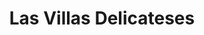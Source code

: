 ---
title: "Las Villas Delicateses"
url: /ciudad-guayana-puerto-ordaz/las-villas-delicateses/
shop: Bäckerei
---